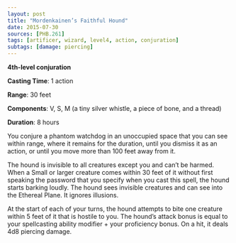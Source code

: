 ```yaml
---
layout: post
title: "Mordenkainen’s Faithful Hound"
date: 2015-07-30
sources: [PHB.261]
tags: [artificer, wizard, level4, action, conjuration]
subtags: [damage: piercing]
---
```


**4th-level conjuration**

**Casting Time**: 1 action

**Range**: 30 feet

**Components**: V, S, M (a tiny silver whistle, a piece of bone, and a thread)

**Duration**: 8 hours

You conjure a phantom watchdog in an unoccupied space that you can see within range, where it remains for the duration, until you dismiss it as an action, or until you move more than 100 feet away from it.

The hound is invisible to all creatures except you and can’t be harmed. When a Small or larger creature comes within 30 feet of it without first speaking the password that you specify when you cast this spell, the hound starts barking loudly. The hound sees invisible creatures and can see into the Ethereal Plane. It ignores illusions.

At the start of each of your turns, the hound attempts to bite one creature within 5 feet of it that is hostile to you. The hound’s attack bonus is equal to your spellcasting ability modifier + your proficiency bonus. On a hit, it deals 4d8 piercing damage.
